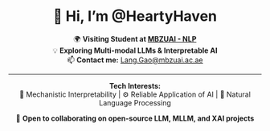 <div align="center">

# 👋 Hi, I’m @HeartyHaven  

🌍 **Visiting Student at [MBZUAI - NLP](https://www.mbzuai.ac.ae/)**  
💡 **Exploring Multi-modal LLMs & Interpretable AI**  
📫 **Contact me:** Lang.Gao@mbzuai.ac.ae  

---

**Tech Interests:**  
🧠 Mechanistic Interpretability | ⚙️ Reliable Application of AI | 💬 Natural Language Processing 

💞 **Open to collaborating on open-source LLM, MLLM, and XAI projects**  

</div>
